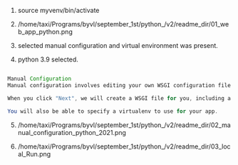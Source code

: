 

1. source myvenv/bin/activate

2. /home/taxi/Programs/byvl/september_1st/python_/v2/readme_dir/01_web_app_python.png

3. selected manual configuration and virtual environment was present.
4. python 3.9 selected.


```java

Manual Configuration
Manual configuration involves editing your own WSGI configuration file in /var/www/. Usually this imports a WSGI-compatible application which you've stored elsewhere

When you click "Next", we will create a WSGI file for you, including a simple "Hello World" app which you can use to get started, as well as some comments on how to use other frameworks.

You will also be able to specify a virtualenv to use for your app.
```

5. /home/taxi/Programs/byvl/september_1st/python_/v2/readme_dir/02_manual_configuration_python_2021.png

6. /home/taxi/Programs/byvl/september_1st/python_/v2/readme_dir/03_local_Run.png





